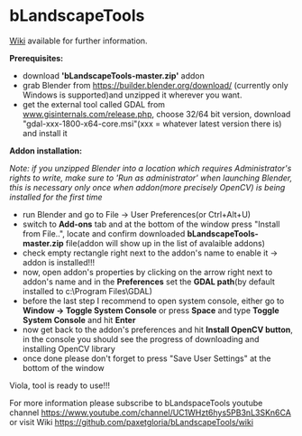bLandscapeTools
==========

[Wiki](https://github.com/paxetgloria/bLandscapeTools/wiki) available for further information.

**Prerequisites:**
- download **'bLandscapeTools-master.zip'** addon
- grab Blender from https://builder.blender.org/download/ (currently only Windows is supported)and unzipped it wherever you want.
- get the external tool called GDAL from www.gisinternals.com/release.php, choose 32/64 bit version, download "gdal-xxx-1800-x64-core.msi"(xxx = whatever latest version there is) and install it


**Addon installation:**

*Note: if you unzipped Blender into a location which requires Administrator's rights to write, make sure to 'Run as administrator' when launching Blender, this is necessary only once when addon(more precisely OpenCV) is being installed for the first time*
- run Blender and go to File -> User Preferences(or Ctrl+Alt+U)
- switch to **Add-ons** tab and at the bottom of the window press "Install from File..", locate and confirm downloaded **bLandscapeTools-master.zip** file(addon will show up in the list of avalaible addons)
- check empty rectangle right next to the addon's name to enable it -> addon is installed!!!
- now, open addon's properties by clicking on the arrow right next to addon's name and in the **Preferences** set the **GDAL path**(by default installed to c:\Program Files\GDAL)
- before the last step I recommend to open system console, either go to **Window -> Toggle System Console** or  press **Space** and type **Toggle System Console** and hit **Enter**
- now get back to the addon's preferences and hit **Install OpenCV button**, in the console you should see the progress of downloading and installing OpenCV library
- once done please don't forget to press "Save User Settings" at the bottom of the window 

Viola, tool is ready to use!!!

For more information please subscribe to bLandspaceTools youtube channel https://www.youtube.com/channel/UC1WHzt6hys5PB3nL3SKn6CA
or visit Wiki https://github.com/paxetgloria/bLandscapeTools/wiki
